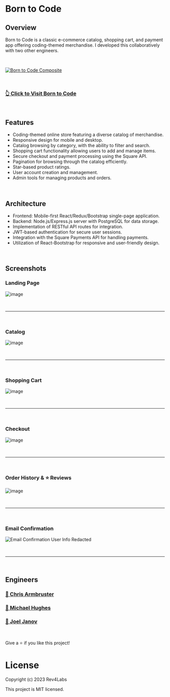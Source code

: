 # Born to Code

## Overview

Born to Code is a classic e-commerce catalog, shopping cart, and payment app offering coding-themed merchandise. I developed this collaboratively with two other engineers.

<br>

[![Born to Code Composite](https://portfolio.rev4labs.com/images/born-to-code-composite.png)](https://borntocode.rev4labs.com)

<br>

### [👆 Click to Visit Born to Code](https://borntocode.rev4labs.com)

<br>

## Features

- Coding-themed online store featuring a diverse catalog of merchandise.
- Responsive design for mobile and desktop.
- Catalog browsing by category, with the ability to filter and search.
- Shopping cart functionality allowing users to add and manage items.
- Secure checkout and payment processing using the Square API.
- Pagination for browsing through the catalog efficiently.
- Star-based product ratings.
- User account creation and management.
- Admin tools for managing products and orders.

<br>

## Architecture

- Frontend: Mobile-first React/Redux/Bootstrap single-page application.
- Backend: Node.js/Express.js server with PostgreSQL for data storage.
- Implementation of RESTful API routes for integration.
- JWT-based authentication for secure user sessions.
- Integration with the Square Payments API for handling payments.
- Utilization of React-Bootstrap for responsive and user-friendly design.

<br>

## Screenshots

### Landing Page

![image](https://github.com/Rev4Labs/storefront/assets/10659805/10aa6c23-df13-4264-bac7-42880088a00b)

<br>

<hr>

<br>

### Catalog

![image](https://github.com/Rev4Labs/storefront/assets/10659805/69a33177-4788-4c41-b860-7293556d12a5)

<br>

<hr>

<br>

### Shopping Cart

![image](https://github.com/Rev4Labs/storefront/assets/10659805/706365f8-6898-4448-b2bc-fd31296ec713)

<br>

<hr>

<br>

### Checkout

![image](https://github.com/Rev4Labs/storefront/assets/10659805/3b4a2ee5-ba86-4cb8-8a61-49a8557e0f85)

<br>

<hr>

<br>

### Order History & ⭐ Reviews

![image](https://github.com/Rev4Labs/storefront/assets/10659805/647376ee-62d2-4d3f-a57b-b6c2d86803cf)

<br>

<hr>

<br>

### Email Confirmation

![Email Confirmation User Info Redacted](https://github.com/Rev4Labs/storefront/assets/10659805/59a6eefc-fcde-4ed4-892e-b37316c56229)

<br>

<hr>

<br>

## Engineers

### [🧑 Chris Armbruster](https://github.com/chrisallenarmbruster)

### [🧑 Michael Hughes](https://github.com/mrmchughes)

### [🧑 Joel Janov](https://github.com/jejanov)

<br>

Give a ⭐️ if you like this project!

# License

Copyright (c) 2023 Rev4Labs

This project is MIT licensed.

